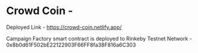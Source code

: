 # Crowd Coin -

Deployed Link - https://crowd-coin.netlify.app/

Campaign Factory smart contract is deployed to Rinkeby Testnet Network - 0x8b0d61F502bE22122903F66FF8fa38F816a6C303
